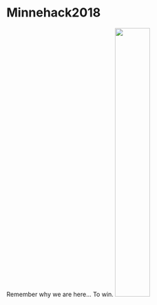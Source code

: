 # Minnehack2018

Remember why we are here... To win.
<img src="prize.jpg" width="40%" height="40%">
